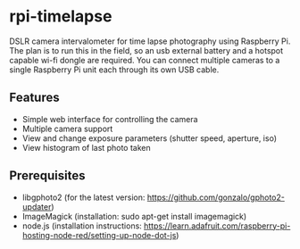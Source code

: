 rpi-timelapse
=============

DSLR camera intervalometer for time lapse photography using Raspberry Pi. The plan is to run this in the field, so an usb external battery and a hotspot capable wi-fi dongle are required. You can connect multiple cameras to a single Raspberry Pi unit each through its own USB cable.

Features
--------

- Simple web interface for controlling the camera
- Multiple camera support
- View and change exposure parameters (shutter speed, aperture, iso)
- View histogram of last photo taken

Prerequisites
-------------

- libgphoto2 (for the latest version: https://github.com/gonzalo/gphoto2-updater)
- ImageMagick (installation: sudo apt-get install imagemagick)
- node.js (installation instructions: https://learn.adafruit.com/raspberry-pi-hosting-node-red/setting-up-node-dot-js)

